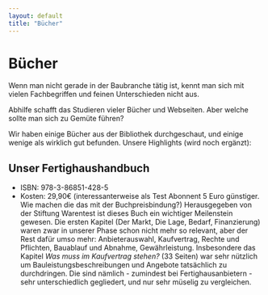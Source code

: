 ```yaml
---
layout: default
title: "Bücher"
---
```


# Bücher

Wenn man nicht gerade in der Baubranche tätig ist, kennt man sich mit vielen Fachbegriffen und feinen Unterschieden nicht aus.

Abhilfe schafft das Studieren vieler Bücher und Webseiten. Aber welche sollte man sich zu Gemüte führen?

Wir haben einige Bücher aus der Bibliothek durchgeschaut, und einige wenige als wirklich gut befunden. Unsere Highlights (wird noch ergänzt):


## Unser Fertighaushandbuch
- ISBN: 978-3-86851-428-5
- Kosten: 29,90€ (interessanterweise als Test Abonnent 5 Euro günstiger. Wie machen die das mit der Buchpreisbindung?)
Herausgegeben von der Stiftung Warentest ist dieses Buch ein wichtiger Meilenstein gewesen. Die ersten Kapitel (Der Markt, Die Lage, Bedarf, Finanzierung) waren zwar in unserer Phase schon nicht mehr so relevant, aber der Rest dafür umso mehr: Anbieterauswahl, Kaufvertrag, Rechte und Pflichten, Bauablauf und Abnahme, Gewährleistung.
Insbesondere das Kapitel *Was muss im Kaufvertrag stehen?* (33 Seiten) war sehr nützlich um Bauleistungsbeschreibungen und Angebote tatsächlich zu durchdringen. Die sind nämlich - zumindest bei Fertighausanbietern - sehr unterschiedlich gegliedert, und nur sehr müselig zu vergleichen.

